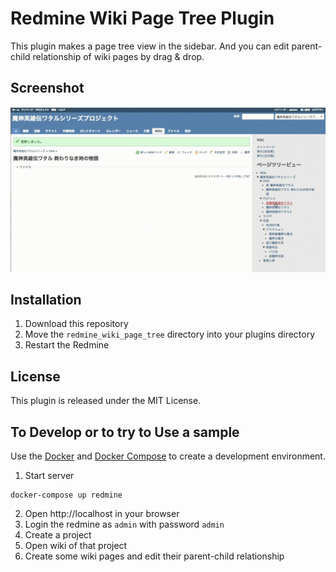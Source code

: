 # Redmine Wiki Page Tree Plugin

This plugin makes a page tree view in the sidebar.
And you can edit parent-child relationship of wiki pages by drag & drop.

## Screenshot

![スクリーンショット](image/screenshot.gif)

## Installation

1. Download this repository
2. Move the `redmine_wiki_page_tree` directory into your plugins directory
3. Restart the Redmine

## License
This plugin is released under the MIT License.

## To Develop or to try to Use a sample

Use the [Docker](https://www.docker.com/) and [Docker Compose](https://docs.docker.com/compose/) to create a development environment.

1. Start server
  ```
  docker-compose up redmine
  ```

2. Open http://localhost in your browser
3. Login the redmine as `admin` with password `admin`
4. Create a project
5. Open wiki of that project
6. Create some wiki pages and edit their parent-child relationship
